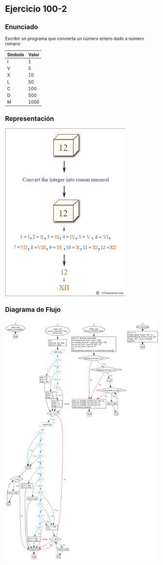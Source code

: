 
# Ejercicio 100-2

## Enunciado

Escribir un programa que convierta un número entero dado a número romano

| Símbolo  | Valor |
|----------|-------|
| I        |  1    |  
| V        |  5    |
| X        |  10   |
| L        |  50   |
| C        |  100  |
| D        |  500  |
| M        |  1000 |

## Representación

![pictorial](attachments/pictorial-100-2.png)

## Diagrama de Flujo

![flow-chart](attachments/flowchart-100-2.png)
